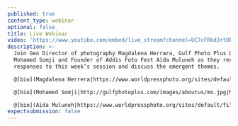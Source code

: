 ```yaml
---
published: true
content_type: webinar
optional: false
title: Live Webinar
video: 'https://www.youtube.com/embed/live_stream?channel=UC7cFRkdJrtOkMdg7Eddm58Q'
description: >-
  Join Geo Director of photography Magdalena Herrara, Gulf Photo Plus Director
  Mohamed Somji and Founder of Addis Foto Fest Aïda Muluneh as they review
  responses to this week’s session and discuss the emergent themes.

  @[bio](Magdalena Herrera|https://www.worldpressphoto.org/sites/default/files/styles/carousal/public/photographers/portrait%20Magdalena%20Herrera.jpg?itok=yekkU7Kt|Magdalena Herrera is the director of photography for Geo, France. She was also the art director and head of photography at National Geographic magazine in France from 1999 to 2009|https://www.worldpressphoto.org/people/magdalena-herrera)

  @[bio](Mohamed Somji|http://gulfphotoplus.com/images/aboutus/mo.jpg|Mohamed Somji, born in Tanzania in 1976 is co-founder of the seeing things photography and video agency based in Dubai, UAE and Director of the Gulf Photo Plus, a Dubai-based community resource. In addition to offering regular photography workshops, the organization hosts a week-long annual event that draws the world's preeminent talent in photography and hosts events and activities with a view to nurturing and developing photography talent in the region|http://www.mohamedsomji.com/#/About)

  @[bio](Aïda Muluneh|https://www.worldpressphoto.org/sites/default/files/styles/carousal/public/people_profile/aida_muluneh_by_aron_simeneh.jpg?itok=-7zEySH0|Born in Ethiopia in 1974, Aïda Muluneh left the country at a young age and spent an itinerant childhood between Yemen and England. She is the 2007 recipient of the European Union Prize in the Rencontres Africaines de la Photographie, in Bamako, Mali, as well as the 2010 winner of the CRAF International Award of Photography in Spilimbergo, Italy. She is also the founder and director of the first international photography festival, the Addis Foto Fest, in Ethiopia. Aïda continues to curate and develop cultural projects with local and international institutions through her company DESTA (Developing and Educating Society Through Art) For Africa Creative Consulting PLC (DFA) in Addis Ababa, Ethiopia. She is currently getting ready for the 2016 Addis Foto Fest which is one of the biggest photo festivals in Africa|https://www.worldpressphoto.org/people/a%C3%AFda-muluneh)
expectsubmission: false
---
```

